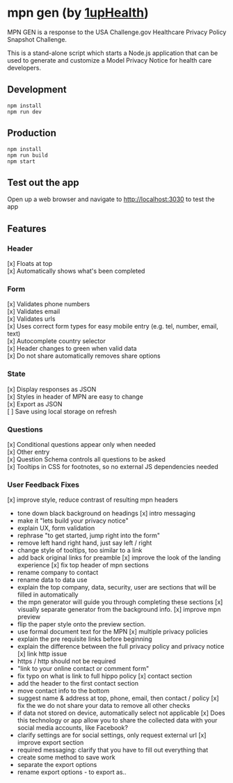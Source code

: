 # mpn gen (by [1upHealth](https://1uphealth.care))
MPN GEN is a response to the USA Challenge.gov Healthcare Privacy Policy Snapshot Challenge.  
  
This is a stand-alone script which starts a Node.js application that can be used to generate and customize a Model Privacy Notice for health care developers.
  
## Development
```
npm install
npm run dev
```

## Production
```
npm install
npm run build
npm start
```
  
## Test out the app
Open up a web browser and navigate to [http://localhost:3030](http://localhost:3030) to test the app

## Features

### Header
[x] Floats at top  
[x] Automatically shows what's been completed  

### Form
[x] Validates phone numbers  
[x] Validates email  
[x] Validates urls  
[x] Uses correct form types for easy mobile entry (e.g. tel, number, email, text)  
[x] Autocomplete country selector  
[x] Header changes to green when valid data  
[x] Do not share automatically removes share options  

### State
[x] Display responses as JSON  
[x] Styles in header of MPN are easy to change  
[x] Export as JSON  
[ ] Save using local storage on refresh  


### Questions
[x] Conditional questions appear only when needed  
[x] Other entry  
[x] Question Schema controls all questions to be asked  
[x] Tooltips in CSS for footnotes, so no external JS dependencies needed

### User Feedback Fixes
[x] improve style, reduce contrast of resulting mpn headers
- tone down black background on headings
[x] intro messaging
- make it "lets build your privacy notice"
- explain UX, form validation
- rephrase "to get started, jump right into the form"
- remove left hand right hand, just say left / right
- change style of tooltips, too similar to a link
- add back original links for preamble 
[x] improve the look of the landing experience
[x] fix top header of mpn sections
- rename company to contact
- rename data to data use
- explain the top company, data, security, user are sections that will be filled in automatically
- the mpn generator will guide you through completing these sections
[x] visually separate generator from the background info.
[x] improve mpn preview
- flip the paper style onto the preview section.
- use formal document text for the MPN
[x] multiple privacy policies
- explain the pre requisite links before beginning
- explain the difference between the full privacy policy and privacy notice
[x] link http issue
- https / http should not be required
- "link to your online contact or comment form"
- fix typo on what is link to full hippo policy
[x] contact section
- add the header to the first contact section
- move contact info to the bottom
- suggest name & address at top, phone, email, then contact / policy
[x] fix the we do not share your data to remove all other checks
- if data not stored on device, automatically select not applicable
[x] Does this technology or app allow you to share the collected data with your social media accounts, like Facebook?
- clarify settings are for social settings, only request external url
[x] improve export section
- required messaging: clarify that you have to fill out everything that 
- create some method to save work
- separate the export options
- rename export options - to export as..
